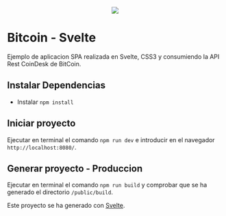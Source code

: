 <p align="center">
  <a href="https://www.buymeacoffee.com/cmur"><img src="https://img.buymeacoffee.com/button-api/?text=Buy me a coffee&emoji=&slug=cmurestudillos&button_colour=FFDD00&font_colour=000000&font_family=Cookie&outline_colour=000000&coffee_colour=ffffff"></a>
</p>

# Bitcoin - Svelte

Ejemplo de aplicacion SPA realizada en Svelte, CSS3 y consumiendo la API Rest CoinDesk de BitCoin.

## Instalar Dependencias
- Instalar `npm install`

## Iniciar proyecto
Ejecutar en terminal el comando `npm run dev` e introducir en el navegador `http://localhost:8080/`.

## Generar proyecto - Produccion
Ejecutar en terminal el comando `npm run build` y comprobar que se ha generado el directorio `/public/build`. 

Este proyecto se ha generado con [Svelte](https://svelte.dev).
